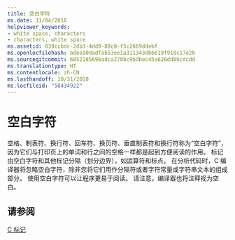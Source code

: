 ```yaml
---
title: 空白字符
ms.date: 11/04/2016
helpviewer_keywords:
- white space, characters
- characters, white space
ms.assetid: 030ccbdc-2db3-4dd0-88c8-f5c2669ddebf
ms.openlocfilehash: adeea0dadfab53ee1a311343db6619f918c17e2b
ms.sourcegitcommit: 6052185696adca270bc9bdbec45a626dd89cdcdd
ms.translationtype: HT
ms.contentlocale: zh-CN
ms.lasthandoff: 10/31/2018
ms.locfileid: "50434922"
---
```

# <a name="white-space-characters"></a>空白字符

空格、制表符、换行符、回车符、换页符、垂直制表符和换行符称为“空白字符”，因为它们与打印页上的单词和行之间的空格一样都是起到方便阅读的作用。 标记由空白字符和其他标记分隔（划分边界），如运算符和标点。 在分析代码时，C 编译器将忽略空白字符，除非您将它们用作分隔符或者字符常量或字符串文本的组成部分。 使用空白字符可以让程序更易于阅读。 请注意，编译器也将注释视为空白。

## <a name="see-also"></a>请参阅

[C 标记](../c-language/c-tokens.md)